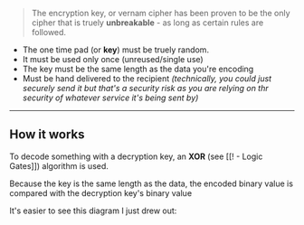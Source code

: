> The encryption key, or vernam cipher has been proven to be the only cipher that is truely **unbreakable** - as long as certain rules are followed.

- The one time pad (or **key**) must be truely random.
- It must be used only once (unreused/single use)
- The key must be the same length as the data you're encoding
- Must be hand delivered to the recipient
*(technically, you could just securely send it but that's a security risk as you are relying on thr security of whatever service it's being sent by)*

-----
## How it works

To decode something with a decryption key, an **XOR** (see [[! - Logic Gates]]) algorithm is used.

Because the key is the same length as the data, the encoded binary value is compared with the decryption key's binary value

It's easier to see this diagram I just drew out:

